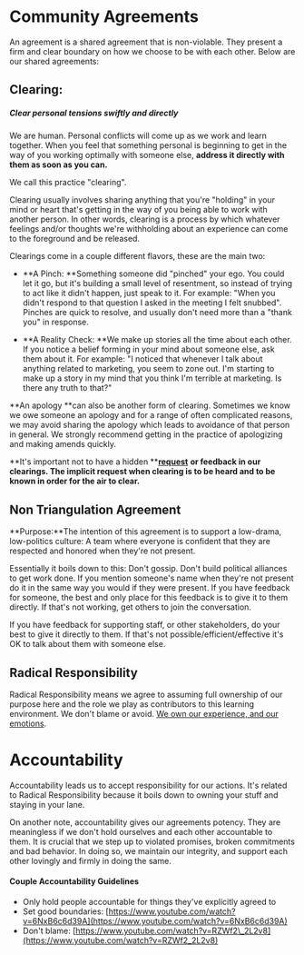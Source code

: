 # Community Agreements

An agreement is a shared agreement that is non-violable. They present a firm and clear boundary on how we choose to be with each other. Below are our shared agreements:

## Clearing:

##### Clear personal tensions swiftly and directly

We are human. Personal conflicts will come up as we work and learn together. When you feel that something personal is beginning to get in the way of you working optimally with someone else, **address it directly with them as soon as you can.**

We call this practice "clearing".

Clearing usually involves sharing anything that you're "holding" in your mind or heart that's getting in the way of you being able to work with another person. In other words, clearing is a process by which whatever feelings and/or thoughts we're withholding about an experience can come to the foreground and be released.

Clearings come in a couple different flavors, these are the main two:

* **A Pinch: **Something someone did "pinched" your ego. You could let it go, but it's building a small level of resentment, so instead of trying to act like it didn't happen, just speak to it. For example: "When you didn't respond to that question I asked in the meeting I felt snubbed". Pinches are quick to resolve, and usually don't need more than a "thank you" in response.

* **A Reality Check: **We make up stories all the time about each other. If you notice a belief forming in your mind about someone else, ask them about it. For example: "I noticed that whenever I talk about anything related to marketing, you seem to zone out. I'm starting to make up a story in my mind that you think I'm terrible at marketing. Is there any truth to that?"

**An apology **can also be another form of clearing. Sometimes we know we owe someone an apology and for a range of often complicated reasons, we may avoid sharing the apology which leads to avoidance of that person in general. We strongly recommend getting in the practice of apologizing and making amends quickly.

**It's important not to have a hidden **[**request**](https://github.com/LearnersGuild/cos/blob/master/Practice_Tending_Relationship/Requests.md) **or feedback in our clearings. The implicit request when clearing is to be heard and to be known in order for the air to clear.**

## Non Triangulation Agreement

**Purpose:**The intention of this agreement is to support a low-drama, low-politics culture: A team where everyone is confident that they are respected and honored when they're not present.

Essentially it boils down to this: Don't gossip. Don't build political alliances to get work done. If you mention someone's name when they're not present do it in the same way you would if they were present. If you have feedback for someone, the best and only place for this feedback is to give it to them directly. If that's not working, get others to join the conversation.

If you have feedback for supporting staff, or other stakeholders, do your best to give it directly to them. If that's not possible/efficient/effective it's OK to talk about them with someone else.

## Radical Responsibility

Radical Responsibility means we agree to assuming full ownership of our purpose here and the role we play as contributors to this learning environment. We don't blame or avoid. [We own our experience, and our emotions](https://www.youtube.com/watch?v=lk_a2iWWoVQ&feature=youtu.be).

# Accountability

Accountability leads us to accept responsibility for our actions. It's related to Radical Responsibility because it boils down to owning your stuff and staying in your lane.

On another note, accountability gives our agreements potency. They are meaningless if we don't hold ourselves and each other accountable to them. It is crucial that we step up to violated promises, broken commitments and bad behavior. In doing so, we maintain our integrity, and support each other lovingly and firmly in doing the same.

#### Couple Accountability Guidelines

* Only hold people accountable for things they've explicitly agreed to
* Set good boundaries:
  [https://www.youtube.com/watch?v=6NxB6c6d39A](https://www.youtube.com/watch?v=6NxB6c6d39A)
* Don't blame:
  [https://www.youtube.com/watch?v=RZWf2\_2L2v8](https://www.youtube.com/watch?v=RZWf2_2L2v8)



